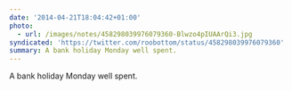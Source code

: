 ```yaml
---
date: '2014-04-21T18:04:42+01:00'
photo:
  - url: /images/notes/458298039976079360-Blwzo4pIUAArQi3.jpg
syndicated: 'https://twitter.com/roobottom/status/458298039976079360'
summary: A bank holiday Monday well spent.
---
```

A bank holiday Monday well spent. 
